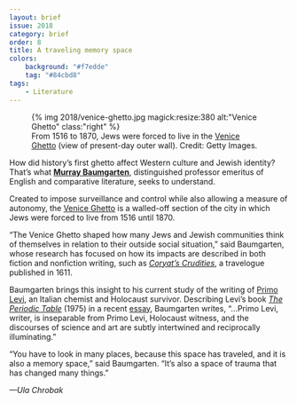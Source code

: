 ```yaml
---
layout: brief
issue: 2018
category: brief
order: 8
title: A traveling memory space
colors:
    background: "#f7edde"
    tag: "#84cbd8"
tags:
    - Literature 
---
```

<figure>
{% img 2018/venice-ghetto.jpg magick:resize:380 alt:"Venice Ghetto" class:"right" %}
<figcaption>From 1516 to 1870, Jews were forced to live in the <a href="https://en.wikipedia.org/wiki/Venetian_Ghetto">Venice Ghetto</a> (view of present-day outer wall). Credit: Getty Images.</figcaption>
</figure>

How did history’s first ghetto affect Western culture and Jewish identity? That’s what [**Murray Baumgarten**](https://literature.ucsc.edu/faculty/singleton.php?&singleton=true&cruz_id=dickens), distinguished professor emeritus of English and comparative literature, seeks to understand.

Created to impose surveillance and control while also allowing a measure of autonomy, the [Venice Ghetto](https://en.wikipedia.org/wiki/Venetian_Ghetto) is a walled-off section of the city in which Jews were forced to live from 1516 until 1870.

“The Venice Ghetto shaped how many Jews and Jewish communities think of themselves in relation to their outside social situation,” said Baumgarten, whose research has focused on how its impacts are described in both fiction and nonfiction writing, such as [*Coryat’s Crudities*](https://en.wikipedia.org/wiki/Coryat%27s_Crudities), a travelogue published in 1611.

Baumgarten brings this insight to his current study of the writing of [Primo Levi](https://en.wikipedia.org/wiki/Primo_Levi), an Italian chemist and Holocaust survivor. Describing Levi’s book [*The Periodic Table*](https://en.wikipedia.org/wiki/The_Periodic_Table_(short_story_collection)) (1975) in a recent [essay](https://www.jstor.org/stable/10.5703/shofar.32.1.60?seq=1#page_scan_tab_contents), Baumgarten writes, “…Primo Levi, writer, is inseparable from Primo Levi, Holocaust witness, and the discourses of science and art are subtly intertwined and reciprocally illuminating.”

“You have to look in many places, because this space has traveled, and it is also a memory space,” said Baumgarten. “It’s also a space of trauma that has changed many things.”

*—Ula Chrobak*
